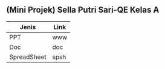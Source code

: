 <h2>(Mini Projek) Sella Putri Sari-QE Kelas A</h2>

| Jenis | Link |
| --- | --- |
| PPT | www |
| Doc | doc |
| SpreadSheet | spsh |